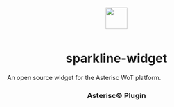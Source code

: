 <div align="center">
  <a href="https://asterisc.io" target="_blank" >
    <img height="50" src="src/src/assets/icon.svg" style="margin: 12px 0px">
  </a>

  <h1>sparkline-widget</h1>
</div>

An open source widget for the Asterisc WoT platform.

<div align="center">
  <h3>Asterisc© Plugin</h3>
</div>
